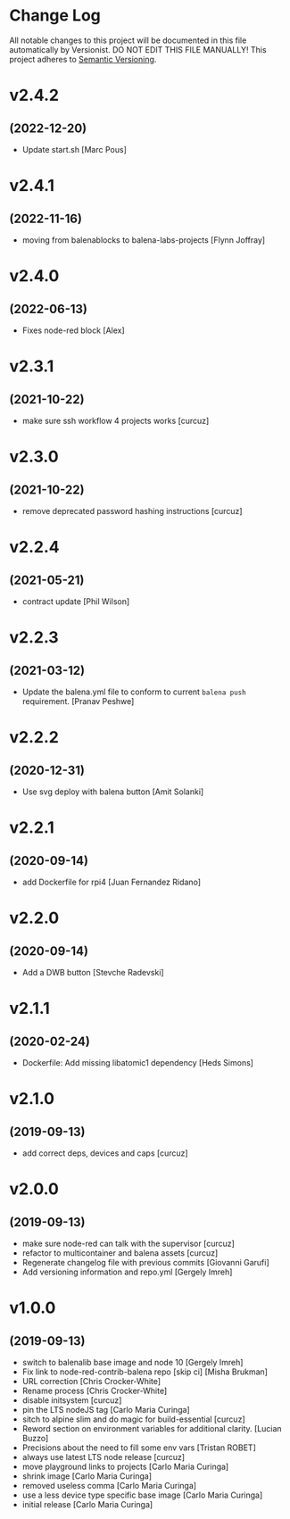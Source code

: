 # Change Log

All notable changes to this project will be documented in this file
automatically by Versionist. DO NOT EDIT THIS FILE MANUALLY!
This project adheres to [Semantic Versioning](http://semver.org/).

# v2.4.2
## (2022-12-20)

* Update start.sh [Marc Pous]

# v2.4.1
## (2022-11-16)

* moving from balenablocks to balena-labs-projects [Flynn Joffray]

# v2.4.0
## (2022-06-13)

* Fixes node-red block [Alex]

# v2.3.1
## (2021-10-22)

* make sure ssh workflow 4 projects works [curcuz]

# v2.3.0
## (2021-10-22)

* remove deprecated password hashing instructions [curcuz]

# v2.2.4
## (2021-05-21)

* contract update [Phil Wilson]

# v2.2.3
## (2021-03-12)

* Update the balena.yml file to conform to current `balena push` requirement. [Pranav Peshwe]

# v2.2.2
## (2020-12-31)

* Use svg deploy with balena button [Amit Solanki]

# v2.2.1
## (2020-09-14)

* add Dockerfile for rpi4 [Juan Fernandez Ridano]

# v2.2.0
## (2020-09-14)

* Add a DWB button [Stevche Radevski]

# v2.1.1
## (2020-02-24)

* Dockerfile: Add missing libatomic1 dependency [Heds Simons]

# v2.1.0
## (2019-09-13)

* add correct deps, devices and caps [curcuz]

# v2.0.0
## (2019-09-13)

* make sure node-red can talk with the supervisor [curcuz]
* refactor to multicontainer and balena assets [curcuz]
* Regenerate changelog file with previous commits [Giovanni Garufi]
* Add versioning information and repo.yml [Gergely Imreh]

# v1.0.0
## (2019-09-13)

* switch to balenalib base image and node 10 [Gergely Imreh]
* Fix link to node-red-contrib-balena repo [skip ci] [Misha Brukman]
* URL correction [Chris Crocker-White]
* Rename process [Chris Crocker-White]
* disable initsystem [curcuz]
* pin the LTS nodeJS tag [Carlo Maria Curinga]
* sitch to alpine slim and do magic for build-essential [curcuz]
* Reword section on environment variables for additional clarity. [Lucian Buzzo]
* Precisions about the need to fill some env vars [Tristan ROBET]
* always use latest LTS node release [curcuz]
* move playground links to projects [Carlo Maria Curinga]
* shrink image [Carlo Maria Curinga]
* removed useless comma [Carlo Maria Curinga]
* use a less device type specific base image [Carlo Maria Curinga]
* initial release [Carlo Maria Curinga]
